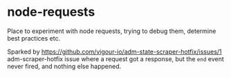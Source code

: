 # node-requests

Place to experiment with node requests, trying to debug them, determine best practices etc.

Sparked by https://github.com/vigour-io/adm-state-scraper-hotfix/issues/1 adm-scraper-hotfix issue where a request got a response, but the `end` event never fired, and nothing else happened.
